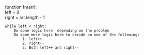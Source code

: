 function fn(arr):  
    left = 0  
    right = arr.length - 1  
  
    while left < right:  
        Do some logic here  depending on the problem  
        Do some more logic here to decide on one of the following:  
            1. left++  
            2. right--  
            3. Both left++ and right--  